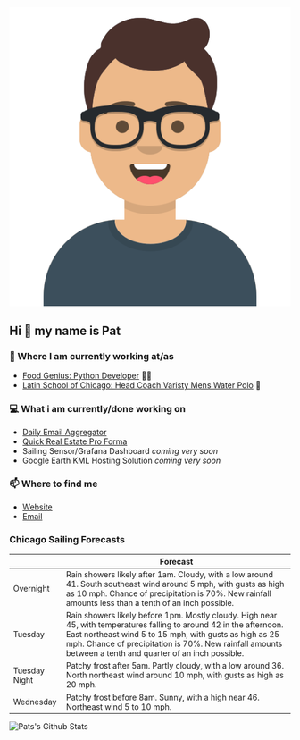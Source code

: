 [![Social banner for p-j-falconer](https://raw.githubusercontent.com/P-J-FALCONER/P-J-FALCONER/master/assets/avataaars.svg)](https://patfalconer.com/)
## Hi :wave: my name is Pat

### 💼 Where I am currently working at/as
- [Food Genius: Python Developer](https://getfoodgenius.com/) 🍔🐍
- [Latin School of Chicago: Head Coach Varisty Mens Water Polo](https://www.latinschool.org/) 🤽


### 💻 What i am currently/done working on
 - [Daily Email Aggregator](https://github.com/P-J-FALCONER/dott_daily_mail)
 - [Quick Real Estate Pro Forma](https://github.com/P-J-FALCONER/henry)
 - Sailing Sensor/Grafana Dashboard *coming very soon*
 - Google Earth KML Hosting Solution *coming very soon*

### 📫 Where to find me
 - [Website](https://patfalconer.com/)
 - [Email](mailto:patrick.j.falconer@gmail.com)


### Chicago Sailing Forecasts
|   | Forecast  |
|---|---|
| Overnight | Rain showers likely after 1am. Cloudy, with a low around 41. South southeast wind around 5 mph, with gusts as high as 10 mph. Chance of precipitation is 70%. New rainfall amounts less than a tenth of an inch possible. |
| Tuesday | Rain showers likely before 1pm. Mostly cloudy. High near 45, with temperatures falling to around 42 in the afternoon. East northeast wind 5 to 15 mph, with gusts as high as 25 mph. Chance of precipitation is 70%. New rainfall amounts between a tenth and quarter of an inch possible. |
| Tuesday Night | Patchy frost after 5am. Partly cloudy, with a low around 36. North northeast wind around 10 mph, with gusts as high as 20 mph. |
| Wednesday | Patchy frost before 8am. Sunny, with a high near 46. Northeast wind 5 to 10 mph. |

![Pats's Github Stats](https://github-readme-stats.vercel.app/api?username=p-j-falconer&show_icons=true&theme=radical)
